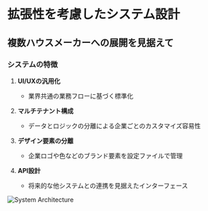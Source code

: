 # 拡張性を考慮したシステム設計

## 複数ハウスメーカーへの展開を見据えて

### システムの特徴
1. **UI/UXの汎用化**
   - 業界共通の業務フローに基づく標準化

2. **マルチテナント構成**
   - データとロジックの分離による企業ごとのカスタマイズ容易性

3. **デザイン要素の分離**
   - 企業ロゴや色などのブランド要素を設定ファイルで管理

4. **API設計**
   - 将来的な他システムとの連携を見据えたインターフェース

![System Architecture](https://via.placeholder.com/500x250/EAEAEA/333333?text=システムアーキテクチャ図)